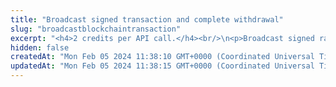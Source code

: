 ```yaml
---
title: "Broadcast signed transaction and complete withdrawal"
slug: "broadcastblockchaintransaction"
excerpt: "<h4>2 credits per API call.</h4><br/>\n<p>Broadcast signed raw transaction end complete withdrawal associated with it.\nWhen broadcast succeeded but it is impossible to complete withdrawal, transaction id of transaction is returned and withdrawal must be completed manually.\n</p>"
hidden: false
createdAt: "Mon Feb 05 2024 11:38:10 GMT+0000 (Coordinated Universal Time)"
updatedAt: "Mon Feb 05 2024 11:38:15 GMT+0000 (Coordinated Universal Time)"
---
```

